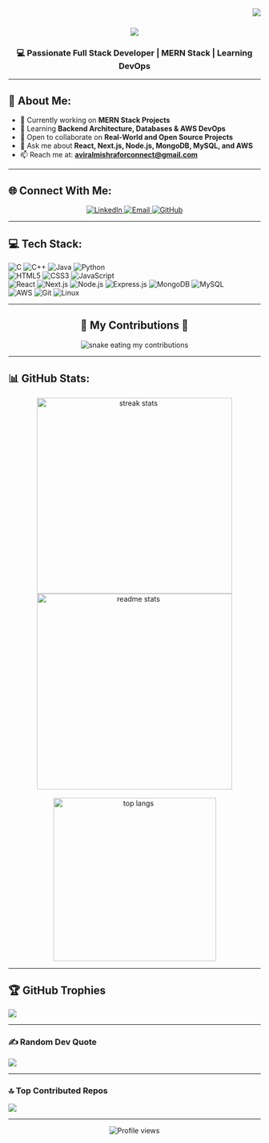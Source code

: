 <img align="right" src="https://visitor-badge.laobi.icu/badge?page_id=Aviral-1.visitor-badge&&left_text=Profile%20Views" />

<h1 align="center">
  <img src="https://readme-typing-svg.herokuapp.com?font=Righteous&size=35&center=true&vCenter=true&width=500&height=70&duration=4000&lines=Hi+There!+👋;+I'm+Aviral+Mishra!;" />
</h1>

<h3 align="center">💻 Passionate Full Stack Developer | MERN Stack | Learning DevOps</h3>

---

## 💫 About Me:
- 🔭 Currently working on **MERN Stack Projects**  
- 🌱 Learning **Backend Architecture, Databases & AWS DevOps**  
- 👯 Open to collaborate on **Real-World and Open Source Projects**  
- 💬 Ask me about **React, Next.js, Node.js, MongoDB, MySQL, and AWS**  
- 📫 Reach me at: [**aviralmishraforconnect@gmail.com**](mailto:aviralmishraforconnect@gmail.com)  

---

## 🌐 Connect With Me:
<p align="center">
  <a href="https://www.linkedin.com/in/aviral-mishra-8ab0911b2" target="_blank">
    <img src="https://img.shields.io/badge/LinkedIn-Aviral%20Mishra-blue?style=for-the-badge&logo=linkedin" alt="LinkedIn"/>
  </a>
  <a href="mailto:aviralmishraforconnect@gmail.com">
    <img src="https://img.shields.io/badge/Gmail-Contact%20Me-red?style=for-the-badge&logo=gmail&logoColor=white" alt="Email"/>
  </a>
  <a href="https://github.com/Aviral-1" target="_blank">
    <img src="https://img.shields.io/badge/GitHub-Aviral--1-black?style=for-the-badge&logo=github" alt="GitHub"/>
  </a>
</p>

---

## 💻 Tech Stack:

![C](https://img.shields.io/badge/c-%2300599C.svg?style=flat&logo=c&logoColor=white) 
![C++](https://img.shields.io/badge/c++-%2300599C.svg?style=flat&logo=c%2B%2B&logoColor=white) 
![Java](https://img.shields.io/badge/java-%23ED8B00.svg?style=flat&logo=openjdk&logoColor=white) 
![Python](https://img.shields.io/badge/python-3670A0?style=flat&logo=python&logoColor=ffdd54)  
![HTML5](https://img.shields.io/badge/html5-%23E34F26.svg?style=flat&logo=html5&logoColor=white) 
![CSS3](https://img.shields.io/badge/css3-%231572B6.svg?style=flat&logo=css3&logoColor=white) 
![JavaScript](https://img.shields.io/badge/javascript-%23323330.svg?style=flat&logo=javascript&logoColor=%23F7DF1E)  
![React](https://img.shields.io/badge/react-%2320232a.svg?style=flat&logo=react&logoColor=%2361DAFB)
![Next.js](https://img.shields.io/badge/Next.js-black?style=flat&logo=next.js&logoColor=white)
![Node.js](https://img.shields.io/badge/node.js-6DA55F?style=flat&logo=node.js&logoColor=white)
![Express.js](https://img.shields.io/badge/express.js-%23404d59.svg?style=flat&logo=express&logoColor=%2361DAFB)
![MongoDB](https://img.shields.io/badge/MongoDB-%234ea94b.svg?style=flat&logo=mongodb&logoColor=white)
![MySQL](https://img.shields.io/badge/mysql-4479A1.svg?style=flat&logo=mysql&logoColor=white)  
![AWS](https://img.shields.io/badge/AWS-%23FF9900.svg?style=flat&logo=amazon-aws&logoColor=white)
![Git](https://img.shields.io/badge/git-%23F05033.svg?style=flat&logo=git&logoColor=white)
![Linux](https://img.shields.io/badge/Linux-FCC624?style=flat&logo=linux&logoColor=black)

---

<div align="center">
  <h2>🐍 My Contributions 🐍</h2>
  <img alt="snake eating my contributions" src="https://raw.githubusercontent.com/Aviral-1/Aviral-1/output/github-contribution-grid-snake.svg" />
</div>

---

## 📊 GitHub Stats:
<div align="center">
  <img width="390" src="https://streak-stats.demolab.com?user=Aviral-1&theme=react&border_radius=10" alt="streak stats"/>
  <img width="390" src="https://github-readme-stats.vercel.app/api?username=Aviral-1&count_private=true&show_icons=true&theme=react&rank_icon=github&border_radius=10" alt="readme stats" />
  <br/><br/>
  <img width="325" src="https://github-readme-stats.vercel.app/api/top-langs/?username=Aviral-1&layout=compact&theme=react&border_radius=10&size_weight=0.5&count_weight=0.5&exclude_repo=github-readme-stats" alt="top langs" />
</div>

---

## 🏆 GitHub Trophies
![](https://github-profile-trophy.vercel.app/?username=Aviral-1&theme=radical&no-frame=false&no-bg=false&margin-w=4)

---

### ✍️ Random Dev Quote
![](https://quotes-github-readme.vercel.app/api?type=horizontal&theme=react)

---

### 🔝 Top Contributed Repos
![](https://github-contributor-stats.vercel.app/api?username=Aviral-1&limit=5&theme=date_night&combine_all_yearly_contributions=true)

---

<p align="center">
  <img src="https://komarev.com/ghpvc/?username=Aviral-1&label=Profile%20views&color=blue&style=for-the-badge" alt="Profile views"/>
</p>
